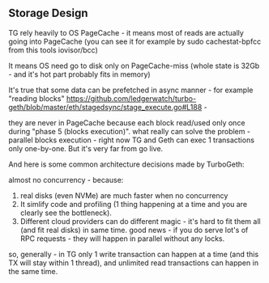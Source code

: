 ## Storage Design

TG rely heavily to OS PageCache - it means most of reads are actually
going into PageCache (you can see it for example by sudo cachestat-bpfcc
from this tools iovisor/bcc)

It means OS need go to disk only on PageCache-miss (whole state is
32Gb - and it's hot part probably fits in memory)

It's true that some data can be prefetched in async manner - for example
"reading blocks"
https://github.com/ledgerwatch/turbo-geth/blob/master/eth/stagedsync/stage_execute.go#L188 -

they are never in PageCache because each block read/used only once
during "phase 5 (blocks execution)". what really can solve the problem -
parallel blocks execution - right now TG and Geth can exec 1
transactions only one-by-one. But it's very far from go live.

And here is some common architecture decisions made by TurboGeth:

almost no concurrency - because:

1. real disks (even NVMe) are much faster when no concurrency
2. It simlify code and profiling (1 thing happening at a time and you
   are clearly see the bottleneck).
3. Different cloud providers can do different magic - it's hard to fit
   them all (and fit real disks) in same time. good news - if you do
   serve lot's of RPC requests - they will happen in parallel without
   any locks.

so, generally - in TG only 1 write transaction can happen at a time (and
this TX will stay within 1 thread), and unlimited read transactions can
happen in the same time.

<!-- source: https://github.com/ledgerwatch/erigon/issues/1516#issuecomment-785612843 -->
